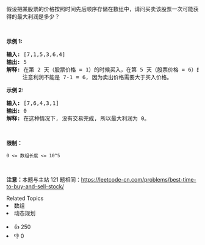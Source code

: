 <p>假设把某股票的价格按照时间先后顺序存储在数组中，请问买卖该股票一次可能获得的最大利润是多少？</p>

<p>&nbsp;</p>

<p><strong>示例 1:</strong></p>

<pre><strong>输入:</strong> [7,1,5,3,6,4]
<strong>输出:</strong> 5
<strong>解释: </strong>在第 2 天（股票价格 = 1）的时候买入，在第 5 天（股票价格 = 6）的时候卖出，最大利润 = 6-1 = 5 。
     注意利润不能是 7-1 = 6, 因为卖出价格需要大于买入价格。
</pre>

<p><strong>示例 2:</strong></p>

<pre><strong>输入:</strong> [7,6,4,3,1]
<strong>输出:</strong> 0
<strong>解释: </strong>在这种情况下, 没有交易完成, 所以最大利润为 0。</pre>

<p>&nbsp;</p>

<p><strong>限制：</strong></p>

<p><code>0 &lt;= 数组长度 &lt;= 10^5</code></p>

<p>&nbsp;</p>

<p><strong>注意：</strong>本题与主站 121 题相同：<a href="https://leetcode-cn.com/problems/best-time-to-buy-and-sell-stock/">https://leetcode-cn.com/problems/best-time-to-buy-and-sell-stock/</a></p>
<div><div>Related Topics</div><div><li>数组</li><li>动态规划</li></div></div><br><div><li>👍 250</li><li>👎 0</li></div>
